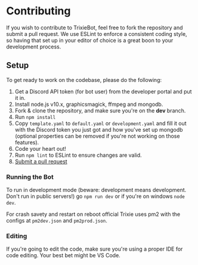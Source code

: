 # Contributing

If you wish to contribute to TrixieBot, feel free to fork the repository and submit a pull request. We use ESLint to enforce a consistent coding style, so having that set up in your editor of choice is a great boon to your development process.

## Setup

To get ready to work on the codebase, please do the following:

1. Get a Discord API token (for bot user) from the developer portal and put it in.
2. Install node.js v10.x, graphicsmagick, ffmpeg and mongodb.
3. Fork & clone the repository, and make sure you're on the **dev** branch.
4. Run `npm install`
5. Copy `template.yaml` to `default.yaml` or `development.yaml` and fill it out with the Discord token you just got and how you've set up mongodb (optional properties can be removed if you're not working on those features).
6. Code your heart out!
7. Run `npm lint` to ESLint to ensure changes are valid.
8. [Submit a pull request](https://github.com/LonelessCodes/trixiebot/compare)

### Running the Bot

To run in development mode (beware: development means development. Don't run in public servers!) go `npm run dev` or if you're on windows `node dev`.

For crash savety and restart on reboot official Trixie uses pm2 with the configs at `pm2dev.json` and `pm2prod.json`.

### Editing

If you're going to edit the code, make sure you're using a proper IDE for code editing. Your best bet might be VS Code.
